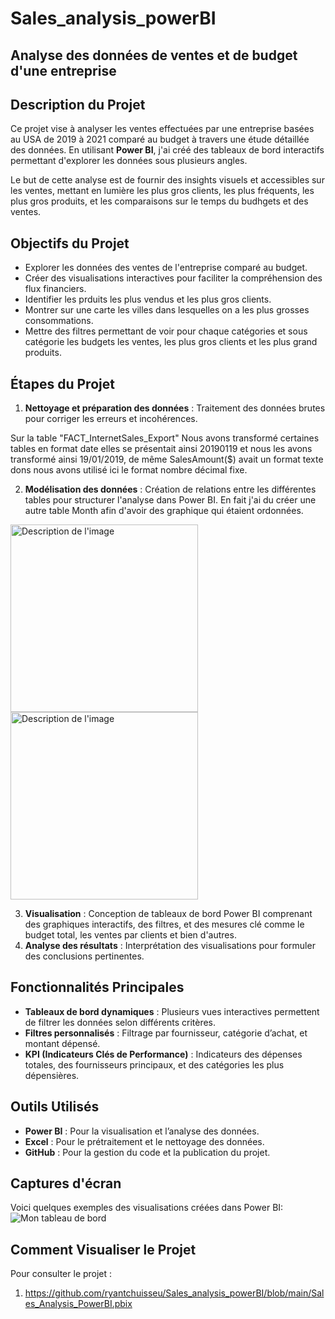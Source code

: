 # Sales_analysis_powerBI
## Analyse des données de ventes et de budget d'une entreprise


## Description du Projet
Ce projet vise à analyser les ventes effectuées par une entreprise basées au USA de 2019 à 2021 comparé au budget à travers une étude détaillée des données. En utilisant **Power BI**, j'ai créé des tableaux de bord interactifs permettant d'explorer les données sous plusieurs angles.

Le but de cette analyse est de fournir des insights visuels et accessibles sur les ventes, mettant en lumière les plus gros clients, les plus fréquents, les plus gros produits, et les comparaisons sur le temps du budhgets et des ventes.

## Objectifs du Projet
- Explorer les données des ventes de l'entreprise comparé au budget.
- Créer des visualisations interactives pour faciliter la compréhension des flux financiers.
- Identifier les prduits les plus vendus et les plus gros clients.
- Montrer sur une carte les villes dans lesquelles on a les plus grosses consommations.
- Mettre des filtres permettant de voir pour chaque catégories et sous catégorie les budgets les ventes, les plus gros clients et les plus grand produits.


## Étapes du Projet
1. **Nettoyage et préparation des données** : Traitement des données brutes pour corriger les erreurs et incohérences.

Sur la table "FACT_InternetSales_Export"
Nous avons transformé certaines tables en format date elles se présentait ainsi 20190119 et nous les avons transformé ainsi 19/01/2019, de même SalesAmount($) avait un format texte dons nous avons utilisé ici le format nombre décimal fixe.

2. **Modélisation des données** : Création de relations entre les différentes tables pour structurer l'analyse dans Power BI.
En fait j'ai du créer une autre table Month afin d'avoir des graphique qui étaient ordonnées.

<img src="https://github.com/user-attachments/assets/b4845e13-917a-4b20-9632-ecd8af11b7af" alt="Description de l'image" width="300">
<img src="https://github.com/user-attachments/assets/2818e3cc-a277-4aaa-aad7-43f1b6920a2b" alt="Description de l'image" width="300">


3. **Visualisation** : Conception de tableaux de bord Power BI comprenant des graphiques interactifs, des filtres, et des mesures clé comme le budget total, les ventes par clients et bien d'autres.
4. **Analyse des résultats** : Interprétation des visualisations pour formuler des conclusions pertinentes.

## Fonctionnalités Principales
- **Tableaux de bord dynamiques** : Plusieurs vues interactives permettent de filtrer les données selon différents critères.
- **Filtres personnalisés** : Filtrage par fournisseur, catégorie d’achat, et montant dépensé.
- **KPI (Indicateurs Clés de Performance)** : Indicateurs des dépenses totales, des fournisseurs principaux, et des catégories les plus dépensières.
  
## Outils Utilisés
- **Power BI** : Pour la visualisation et l’analyse des données.
- **Excel** : Pour le prétraitement et le nettoyage des données.
- **GitHub** : Pour la gestion du code et la publication du projet.

## Captures d'écran
Voici quelques exemples des visualisations créées dans Power BI:
![Mon tableau de bord](https://github.com/user-attachments/assets/3341f248-d113-4b1e-99b0-e7655920099f)



## Comment Visualiser le Projet
Pour consulter le projet :
1. https://github.com/ryantchuisseu/Sales_analysis_powerBI/blob/main/Sales_Analysis_PowerBI.pbix
